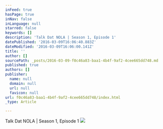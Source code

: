 ```yaml
---
inFeed: true
hasPage: true
inNav: false
inLanguage: null
starred: false
keywords: []
description: 'Talk Dat NOLA | Season 1, Episode 1'
datePublished: '2016-03-09T16:06:40.883Z'
dateModified: '2016-03-09T16:06:00.141Z'
title: ''
author: []
sourcePath: _posts/2016-03-09-f0c46a83-baa1-4b4f-9af2-4cee665dd748.md
published: true
authors: []
publisher:
  name: null
  domain: null
  url: null
  favicon: null
url: f0c46a83-baa1-4b4f-9af2-4cee665dd748/index.html
_type: Article

---
```

Talk Dat NOLA | Season 1, Episode 1
![](https://the-grid-user-content.s3-us-west-2.amazonaws.com/6bcc6131-1a06-4d14-8b5d-a93f8f3fff61.png)